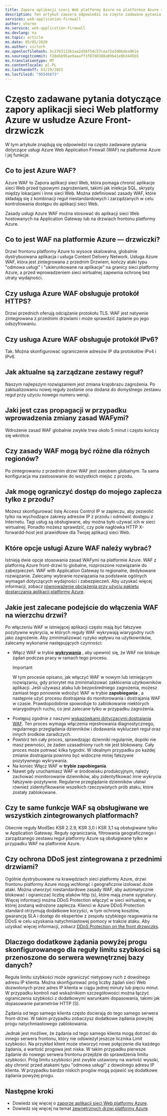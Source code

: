 ```yaml
---
title: Zapora aplikacji sieci Web platformy Azure na platformie Azure — często zadawane pytania
description: Ten artykuł zawiera odpowiedzi na często zadawane pytania dotyczące zapory aplikacji sieci Web na platformie Azure
services: web-application-firewall
author: vhorne
ms.service: web-application-firewall
ms.devlang: na
ms.topic: article
ms.date: 05/05/2020
ms.author: victorh
ms.openlocfilehash: 5c2763112b1aa2d58f5dc57cea72a3d0bdea961e
ms.sourcegitcommit: f28ebb95ae9aaaff3f87d8388a09b41e0b3445b5
ms.translationtype: MT
ms.contentlocale: pl-PL
ms.lasthandoff: 03/29/2021
ms.locfileid: "95545673"
---
```

# <a name="frequently-asked-questions-for-azure-web-application-firewall-on-azure-front-door-service"></a>Często zadawane pytania dotyczące zapory aplikacji sieci Web platformy Azure w usłudze Azure Front-drzwiczk

W tym artykule znajdują się odpowiedzi na często zadawane pytania dotyczące usługi Azure Web Application Firewall (WAF) na platformie Azure i jej funkcje. 

## <a name="what-is-azure-waf"></a>Co to jest Azure WAF?

Azure WAF to Zapora aplikacji sieci Web, która pomaga chronić aplikacje sieci Web przed typowymi zagrożeniami, takimi jak iniekcja SQL, skrypty między lokacjami i inne sieci Web. Można zdefiniować zasady WAF, które składają się z kombinacji reguł niestandardowych i zarządzanych w celu kontrolowania dostępu do aplikacji sieci Web.

Zasady usługi Azure WAF można stosować do aplikacji sieci Web hostowanych na Application Gateway lub na drzwiach frontonu platformy Azure.

## <a name="what-is-waf-on-azure-front-door"></a>Co to jest WAF na platformie Azure — drzwiczki? 

Drzwi frontonu platformy Azure to wysoce skalowalna, globalnie dystrybuowana aplikacja i usługa Content Delivery Network. Usługa Azure WAF, która jest zintegrowana z przednim Drzwiem, kończy ataki typu "odmowa usługi" i "ukierunkowane na aplikacje" na granicy sieci platformy Azure, a przed wprowadzeniem sieci wirtualnej zapewnia ochronę bez utraty wydajności.

## <a name="does-azure-waf-support-https"></a>Czy usługa Azure WAF obsługuje protokół HTTPS?

Drzwi przednich oferują odciążanie protokołu TLS. WAF jest natywnie zintegrowana z przednimi drzwiami i może sprawdzić żądanie po jego odszyfrowaniu.

## <a name="does-azure-waf-support-ipv6"></a>Czy usługa Azure WAF obsługuje protokół IPv6?

Tak. Można skonfigurować ograniczenie adresów IP dla protokołów IPv4 i IPv6.

## <a name="how-up-to-date-are-the-managed-rule-sets"></a>Jak aktualne są zarządzane zestawy reguł?

Naszym najlepszym rozwiązaniem jest zmiana krajobrazu zagrożenia. Po zaktualizowaniu nowej reguły zostanie ona dodana do domyślnego zestawu reguł przy użyciu nowego numeru wersji.

## <a name="what-is-the-propagation-time-if-i-make-a-change-to-my-waf-policy"></a>Jaki jest czas propagacji w przypadku wprowadzenia zmiany zasad WAFymi?

Wdrożenie zasad WAF globalnie zwykle trwa około 5 minut i często kończy się wkrótce.

## <a name="can-waf-policies-be-different-for-different-regions"></a>Czy zasady WAF mogą być różne dla różnych regionów?

Po zintegrowaniu z przednim drzwi WAF jest zasobem globalnym. Ta sama konfiguracja ma zastosowanie do wszystkich miejsc z przodu.
 
## <a name="how-do-i-limit-access-to-my-back-end-to-be-from-front-door-only"></a>Jak mogę ograniczyć dostęp do mojego zaplecza tylko z przodu?

Możesz skonfigurować listę Access Control IP w zapleczu, aby zezwolić tylko na wychodzące zakresy adresów IP z przodu i odmówić dostępu z Internetu. Tagi usług są obsługiwane, aby można było używać ich w sieci wirtualnej. Ponadto możesz sprawdzić, czy pole nagłówka HTTP X-forwardd-host jest prawidłowe dla Twojej aplikacji sieci Web.

## <a name="which-azure-waf-options-should-i-choose"></a>Które opcje usługi Azure WAF należy wybrać?

Istnieją dwie opcje stosowania zasad WAFymi na platformie Azure. WAF z platformą Azure front-drzwi to globalne, rozproszone rozwiązanie do zabezpieczeń. WAF with Application Gateway to regionalne, dedykowane rozwiązanie. Zalecamy wybranie rozwiązania na podstawie ogólnych wymagań dotyczących wydajności i zabezpieczeń. Aby uzyskać więcej informacji, zobacz [równoważenie obciążenia przy użyciu pakietu dostarczania aplikacji platformy Azure](../../frontdoor/front-door-lb-with-azure-app-delivery-suite.md).

## <a name="whats-the-recommended-approach-to-enabling-waf-on-front-door"></a>Jakie jest zalecane podejście do włączenia WAF na wierzchu drzwi?

Po włączeniu WAF w istniejącej aplikacji często mają być fałszywe pozytywne wykrycia, w których reguły WAF wykrywają wiarygodny ruch jako zagrożenie. Aby zminimalizować ryzyko wpływu na użytkowników, zalecamy wykonanie następujących czynności:

* Włącz WAF w trybie [ **wykrywania**](./waf-front-door-create-portal.md#change-mode) , aby upewnić się, że WAF nie blokuje żądań podczas pracy w ramach tego procesu.
  > [!IMPORTANT]
  > W tym procesie opisano, jak włączyć WAF w nowym lub istniejącym rozwiązaniu, gdy priorytet ma zminimalizować zakłócenia użytkowników aplikacji. Jeśli używasz ataku lub bezpośredniego zagrożenia, możesz zamiast tego ponownie wdrożyć WAF w trybie **zapobiegania** , a następnie użyć procesu dostrajania do monitorowania i dostrajania WAF w czasie. Prawdopodobnie spowoduje to zablokowanie niektórych wiarygodnych ruchu, co jest zalecane tylko w przypadku zagrożenia.
* Postępuj zgodnie z naszymi [wskazówkami dotyczącymi dostrajania WAF](./waf-front-door-tuning.md). Ten proces wymaga włączenia rejestrowania diagnostycznego, regularnego przeglądania dzienników i dodawania wykluczeń reguł oraz innych środków zaradczych.
* Powtórz ten cały proces, sprawdzając dzienniki regularnie, dopóki nie masz pewności, że żaden uzasadniony ruch nie jest blokowany. Cały proces może potrwać kilka tygodni. W idealnym przypadku po każdej zmianie dostrajania powinno być widoczne mniej fałszywie pozytywnego wykrywania.
* Na koniec Włącz WAF w **trybie zapobiegania**.
* Nawet gdy uruchamiasz WAF w środowisku produkcyjnym, należy zachować monitorowanie dzienników, aby zidentyfikować inne wykrycia fałszywie-pozytywne. Regularne przeglądanie dzienników ułatwi również zidentyfikowanie wszelkich rzeczywistych prób ataku, które zostały zablokowane.

## <a name="do-you-support-same-waf-features-in-all-integrated-platforms"></a>Czy te same funkcje WAF są obsługiwane we wszystkich zintegrowanych platformach?

Obecnie reguły ModSec KSR 2.2.9, KSR 3,0 i KSR 3,1 są obsługiwane tylko w Application Gateway. Reguły ograniczania, filtrowania geograficznego i zarządzanego zestawu reguł platformy Azure są obsługiwane tylko w przypadku WAF na platformie Azure.

## <a name="is-ddos-protection-integrated-with-front-door"></a>Czy ochrona DDoS jest zintegrowana z przednimi drzwiami? 

Ogólnie dystrybuowane na krawędziach sieci platformy Azure, drzwi frontonu platformy Azure mogą wchłonąć i geograficznie izolować duże ataki. Można utworzyć niestandardowe zasady WAF, aby automatycznie blokować i ograniczać liczbę ataków http (s), które mają znane sygnatury. Więcej informacji można DDoS Protection włączyć w sieci wirtualnej, w której zostaną wdrożone zaplecza. Klienci w Azure DDoS Protection standard otrzymują dodatkowe korzyści, w tym ochronę kosztów, gwarancję SLA i dostęp do ekspertów z zespołu szybkiego reagowania na DDoS w celu uzyskania natychmiastowej pomocy w trakcie ataku. Aby uzyskać więcej informacji, zobacz [DDoS Protection on the front drzwiczks](../../frontdoor/front-door-ddos.md).

## <a name="why-do-additional-requests-above-the-threshold-configured-for-my-rate-limit-rule-get-passed-to-my-backend-server"></a>Dlaczego dodatkowe żądania powyżej progu skonfigurowanego dla reguły limitu szybkości są przenoszone do serwera wewnętrznej bazy danych?

Reguła limitu szybkości może ograniczyć nietypowy ruch z dowolnego adresu IP klienta. Można skonfigurować próg liczby żądań sieci Web dozwolonych przez adres IP klienta w ciągu jednej minuty lub pięciu minut. W przypadku kontroli nad wskaźnikiem szczegółowości można łączyć ograniczenia szybkości z dodatkowymi warunkami dopasowania, takimi jak dopasowanie parametrów HTTP (S). 

Żądania od tego samego klienta często docierają do tego samego serwera front-drzwi. W takim przypadku zobaczysz dodatkowe żądania powyżej progu natychmiastowego zablokowania. 

Jednak jest możliwe, że żądania od tego samego klienta mogą dotrzeć do innego serwera frontonu, który nie odświeżył jeszcze licznika Limit szybkości. Na przykład klient może otworzyć nowe połączenie dla każdego żądania, a wartość progowa jest niska. W takim przypadku pierwsze żądanie do nowego serwera frontonu przejdzie do sprawdzenia limitu szybkości. Próg limitu szybkości jest zwykle ustawiony na wartość wysoki, aby chronić przed atakami typu "odmowa usługi" z dowolnego adresu IP klienta. W przypadku bardzo niskich progów mogą pojawić się dodatkowe żądania powyżej progu.

## <a name="next-steps"></a>Następne kroki

- Dowiedz się więcej o [zaporze aplikacji sieci Web platformy Azure](../overview.md).
- Dowiedz się więcej na temat [zewnętrznych drzwi platformy Azure](../../frontdoor/front-door-overview.md).